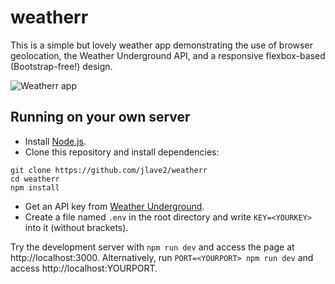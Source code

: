 # weatherr
This is a simple but lovely weather app demonstrating the use of browser geolocation, the Weather Underground API, and a responsive flexbox-based (Bootstrap-free!) design.

![Weatherr app](http://easycaptures.com/fs/uploaded/988/7878092824.jpg)

## Running on your own server
* Install [Node.js](https://nodejs.org/en/). 
* Clone this repository and install dependencies:
```
git clone https://github.com/jlave2/weatherr
cd weatherr
npm install
```
* Get an API key from [Weather Underground](https://www.wunderground.com/weather/api/).
* Create a file named `.env` in the root directory and write `KEY=<YOURKEY>` into it (without brackets).

Try the development server with `npm run dev` and access the page at http://localhost:3000. Alternatively, run `PORT=<YOURPORT> npm run dev` and access http://localhost:YOURPORT.
